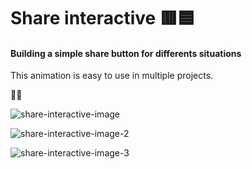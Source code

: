 # Share interactive 🟥🟦

#### Building a simple share button for differents situations

This animation is easy to use in multiple projects.

💓😊

![share-interactive-image](https://user-images.githubusercontent.com/37782247/90988809-20ef3e00-e56c-11ea-8e10-5387ced5dd5a.jpg)

![share-interactive-image-2](https://user-images.githubusercontent.com/37782247/90988810-23ea2e80-e56c-11ea-8147-4d55e19ffe05.jpg)

![share-interactive-image-3](https://user-images.githubusercontent.com/37782247/90988812-277db580-e56c-11ea-8a30-77353a63cbc7.jpg)
